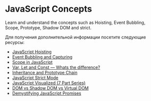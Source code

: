# JavaScript Concepts

Learn and understand the concepts such as Hoisting, Event Bubbling, Scope, Prototype, Shadow DOM and strict.

Для получения дополнительной информации посетите следующие ресурсы:

- [JavaScript Hoisting](https://developer.mozilla.org/en-US/docs/Glossary/Hoisting)
- [Event Bubbling and Capturing](https://javascript.info/bubbling-and-capturing)
- [Scope in JavaScript](https://developer.mozilla.org/en-US/docs/Glossary/Scope)
- [Var, Let and Const — Whats the difference?](https://www.freecodecamp.org/news/var-let-and-const-whats-the-difference/)
- [Inheritance and Prototype Chain](https://developer.mozilla.org/en-US/docs/Web/JavaScript/Inheritance_and_the_prototype_chain)
- [JavaScript Strict Mode](https://developer.mozilla.org/en-US/docs/Web/JavaScript/Reference/Strict_mode)
- [JavaScript Visualized (7 Part Series)](https://dev.to/lydiahallie/javascript-visualized-event-loop-3dif)
- [DOM vs Shadow DOM vs Virtual DOM](https://www.youtube.com/watch?v=7Tok22qxPzQ)
- [Demystifying JavaScript Promises](https://blog.greenroots.info/series/javascript-promises)
